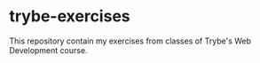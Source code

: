 # trybe-exercises

This repository contain my exercises from classes of Trybe's Web Development course.
